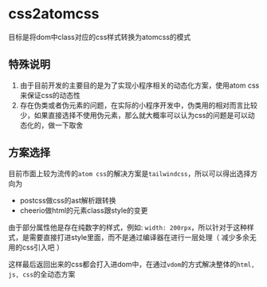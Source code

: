 # css2atomcss

目标是将dom中class对应的css样式转换为atomcss的模式

## 特殊说明

1. 由于目前开发的主要目的是为了实现小程序相关的动态化方案，使用atom css来保证css的动态性
2. 存在伪类或者伪元素的问题，在实际的小程序开发中，伪类用的相对而言比较少，如果直接选择不使用伪元素，那么就大概率可以认为css的问题是可以动态化的，做一下取舍

## 方案选择

目前市面上较为流传的`atom css`的解决方案是`tailwindcss`，所以可以得出选择方向为

- postcss做css的ast解析跟转换
- cheerio做html的元素class跟style的变更

由于部分属性他是存在纯数字的样式，例如: `width: 200rpx`，所以针对于这种样式，是需要直接打进style里面，而不是通过编译器在进行一层处理（ 减少多余无用的css引入吧 ）

这样最后返回出来的css都会打入进dom中，在通过`vdom`的方式解决整体的`html, js, css`的全动态方案